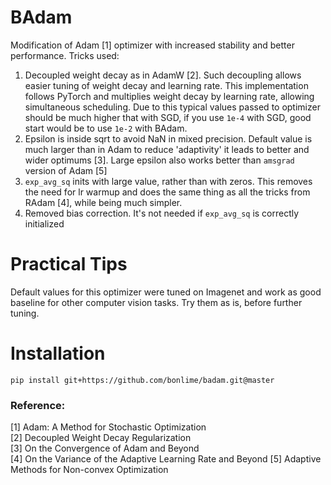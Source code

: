 # BAdam
Modification of Adam [1] optimizer with increased stability and better performance. Tricks used:

1. Decoupled weight decay as in AdamW [2]. Such decoupling allows easier tuning of weight decay and learning rate. This implementation follows PyTorch and multiplies weight decay by learning rate, allowing simultaneous scheduling. Due to this typical values passed to optimizer should be much higher that with SGD, if you use `1e-4` with SGD, good start would be to use `1e-2` with BAdam.
2. Epsilon is inside sqrt to avoid NaN in mixed precision. Default value is much larger than in Adam to reduce 'adaptivity' it leads to better and wider optimums [3]. Large epsilon also works better than `amsgrad` version of Adam [5]
3. `exp_avg_sq` inits with large value, rather than with zeros. This removes the need for lr warmup and does the same thing as all the tricks from RAdam [4], while being much simpler. 
4. Removed bias correction. It's not needed if `exp_avg_sq` is correctly initialized

# Practical Tips
Default values for this optimizer were tuned on Imagenet and work as good baseline for other computer vision tasks. Try them as is, before further tuning. 

# Installation
`pip install git+https://github.com/bonlime/badam.git@master`

### Reference:  
[1] Adam: A Method for Stochastic Optimization  
[2] Decoupled Weight Decay Regularization  
[3] On the Convergence of Adam and Beyond  
[4] On the Variance of the Adaptive Learning Rate and Beyond
[5] Adaptive Methods for Non-convex Optimization